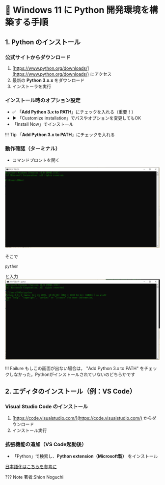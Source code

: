 # 🐍 Windows 11 に Python 開発環境を構築する手順

##  1. Python のインストール

### 公式サイトからダウンロード
1. [https://www.python.org/downloads/](https://www.python.org/downloads/) にアクセス
2. 最新の **Python 3.x.x** をダウンロード
3. インストーラを実行

### インストール時のオプション設定
- ✅ 「**Add Python 3.x to PATH**」にチェックを入れる（重要！）
- ▶ 「Customize installation」でパスやオプションを変更してもOK
-  「Install Now」でインストール

!!! Tip
    「**Add Python 3.x to PATH**」にチェックを入れる

### 動作確認（ターミナル）
- コマンドプロントを開く

![alt text](image.png)

そこで

```bash
python
```
と入力
![alt text](image-1.png)

!!! Failure
   もしこの画面が出ない場合は， "Add Python 3.x to PATH" をチェックしなかった，Pythonがインストールされていないのどちらかです


## 2. エディタのインストール（例：VS Code）

### Visual Studio Code のインストール
1. [https://code.visualstudio.com/](https://code.visualstudio.com/) からダウンロード
2. インストール実行

### 拡張機能の追加（VS Code起動後）
-  「Python」で検索し、**Python extension（Microsoft製）** をインストール

[日本語化はこちらを参考に](https://www.javadrive.jp/vscode/install/index4.html)

??? Note
    著者:Shion Noguchi